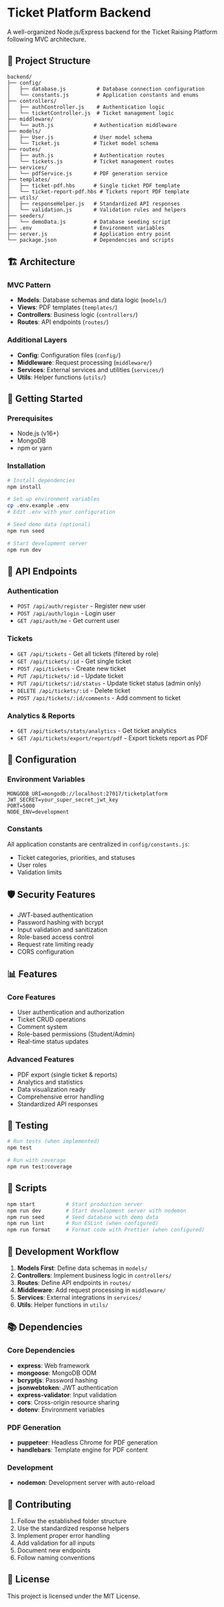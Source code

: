 # Ticket Platform Backend

A well-organized Node.js/Express backend for the Ticket Raising Platform following MVC architecture.

## 📁 Project Structure

```
backend/
├── config/
│   ├── database.js          # Database connection configuration
│   └── constants.js         # Application constants and enums
├── controllers/
│   ├── authController.js    # Authentication logic
│   └── ticketController.js  # Ticket management logic
├── middleware/
│   └── auth.js             # Authentication middleware
├── models/
│   ├── User.js             # User model schema
│   └── Ticket.js           # Ticket model schema
├── routes/
│   ├── auth.js             # Authentication routes
│   └── tickets.js          # Ticket management routes
├── services/
│   └── pdfService.js       # PDF generation service
├── templates/
│   ├── ticket-pdf.hbs      # Single ticket PDF template
│   └── ticket-report-pdf.hbs # Tickets report PDF template
├── utils/
│   ├── responseHelper.js   # Standardized API responses
│   └── validation.js       # Validation rules and helpers
├── seeders/
│   └── demoData.js         # Database seeding script
├── .env                    # Environment variables
├── server.js               # Application entry point
└── package.json            # Dependencies and scripts
```

## 🏗️ Architecture

### MVC Pattern
- **Models**: Database schemas and data logic (`models/`)
- **Views**: PDF templates (`templates/`)
- **Controllers**: Business logic (`controllers/`)
- **Routes**: API endpoints (`routes/`)

### Additional Layers
- **Config**: Configuration files (`config/`)
- **Middleware**: Request processing (`middleware/`)
- **Services**: External services and utilities (`services/`)
- **Utils**: Helper functions (`utils/`)

## 🚀 Getting Started

### Prerequisites
- Node.js (v16+)
- MongoDB
- npm or yarn

### Installation
```bash
# Install dependencies
npm install

# Set up environment variables
cp .env.example .env
# Edit .env with your configuration

# Seed demo data (optional)
npm run seed

# Start development server
npm run dev
```

## 📡 API Endpoints

### Authentication
- `POST /api/auth/register` - Register new user
- `POST /api/auth/login` - Login user
- `GET /api/auth/me` - Get current user

### Tickets
- `GET /api/tickets` - Get all tickets (filtered by role)
- `GET /api/tickets/:id` - Get single ticket
- `POST /api/tickets` - Create new ticket
- `PUT /api/tickets/:id` - Update ticket
- `PUT /api/tickets/:id/status` - Update ticket status (admin only)
- `DELETE /api/tickets/:id` - Delete ticket
- `POST /api/tickets/:id/comments` - Add comment to ticket

### Analytics & Reports
- `GET /api/tickets/stats/analytics` - Get ticket analytics
- `GET /api/tickets/export/report/pdf` - Export tickets report as PDF

## 🔧 Configuration

### Environment Variables
```env
MONGODB_URI=mongodb://localhost:27017/ticketplatform
JWT_SECRET=your_super_secret_jwt_key
PORT=5000
NODE_ENV=development
```

### Constants
All application constants are centralized in `config/constants.js`:
- Ticket categories, priorities, and statuses
- User roles
- Validation limits

## 🛡️ Security Features

- JWT-based authentication
- Password hashing with bcrypt
- Input validation and sanitization
- Role-based access control
- Request rate limiting ready
- CORS configuration

## 📊 Features

### Core Features
- User authentication and authorization
- Ticket CRUD operations
- Comment system
- Role-based permissions (Student/Admin)
- Real-time status updates

### Advanced Features
- PDF export (single ticket & reports)
- Analytics and statistics
- Data visualization ready
- Comprehensive error handling
- Standardized API responses

## 🧪 Testing

```bash
# Run tests (when implemented)
npm test

# Run with coverage
npm run test:coverage
```

## 📝 Scripts

```bash
npm start          # Start production server
npm run dev        # Start development server with nodemon
npm run seed       # Seed database with demo data
npm run lint       # Run ESLint (when configured)
npm run format     # Format code with Prettier (when configured)
```

## 🔄 Development Workflow

1. **Models First**: Define data schemas in `models/`
2. **Controllers**: Implement business logic in `controllers/`
3. **Routes**: Define API endpoints in `routes/`
4. **Middleware**: Add request processing in `middleware/`
5. **Services**: External integrations in `services/`
6. **Utils**: Helper functions in `utils/`

## 📚 Dependencies

### Core Dependencies
- **express**: Web framework
- **mongoose**: MongoDB ODM
- **bcryptjs**: Password hashing
- **jsonwebtoken**: JWT authentication
- **express-validator**: Input validation
- **cors**: Cross-origin resource sharing
- **dotenv**: Environment variables

### PDF Generation
- **puppeteer**: Headless Chrome for PDF generation
- **handlebars**: Template engine for PDF content

### Development
- **nodemon**: Development server with auto-reload

## 🤝 Contributing

1. Follow the established folder structure
2. Use the standardized response helpers
3. Implement proper error handling
4. Add validation for all inputs
5. Document new endpoints
6. Follow naming conventions

## 📄 License

This project is licensed under the MIT License.